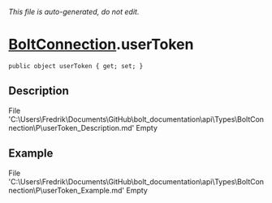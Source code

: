 *This file is auto-generated, do not edit.*

# [BoltConnection](Types/BoltConnection.md).userToken
`public object userToken { get; set; }`
## Description
File 'C:\Users\Fredrik\Documents\GitHub\bolt_documentation\api\Types\BoltConnection\P\userToken_Description.md' Empty
## Example
File 'C:\Users\Fredrik\Documents\GitHub\bolt_documentation\api\Types\BoltConnection\P\userToken_Example.md' Empty
